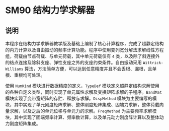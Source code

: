 # SM90 结构力学求解器

## 说明

本程序在结构力学求解器教学版及基础上编制了核心计算程序，完成了超静定结构的内力计算以及自由振动的频率计算功能。程序中使用变列宽分解法求解线性方程组，荷载由节点荷载、与单元荷载，其中单元荷载仅有 `4` 类，以及除了斜连接外的结点连接及除斜支座、弹性支座之外的支座约束条件。自由振动采用 `Wittrick-Williams` 算法，方法简单方便，可以达到任意精度并且不会丢根、漏根，且单根、重根均可处理。

使用 `NumKind` 模块进行数据精度的定义，`TypeDef` 模块定义超静定结构求解使用的各种自定义类型，同时实现了单元属性求解及变换矩阵求解的子程序。`BandMat` 模块实现了变带宽矩阵的存贮、释放与求解。`DispMethod` 模块为主要编写的模块，其中实现了单元刚度矩阵求解、整体刚度矩阵集成、固端力求解，整体荷载向量求解，以及之后的单元位移与单元力的求解。`FreqMethod` 为主要频率求解模块，其中实现了固端频率计算、频率数计算，以及单元动力刚度阵计算以及整体动力刚度矩阵集成。
